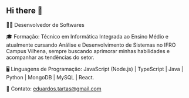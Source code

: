 ## Hi there 👋
👨‍💻 Desenvolvedor de Softwares

🎓 Formação: Técnico em Informática Integrada ao Ensino Médio e atualmente cursando Análise e Desenvolvimento de Sistemas no IFRO Campus Vilhena, sempre buscando aprimorar minhas habilidades e acompanhar as tendências do setor. 

🖥️ Linguagens de Programação: JavaScript (Node.js) | TypeScript | Java | Python | MongoDB | MySQL | React.

📧 Contato: eduardos.tartas@gmail.com
